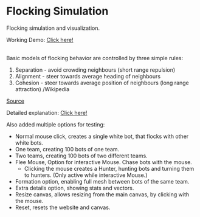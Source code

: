 # Flocking Simulation
 Flocking simulation and visualization.<br>
 
Working Demo: <a href="https://joexbayer.github.io/FlockingSimulation/" target="_blank">Click here!</a>

<br>
 Basic models of flocking behavior are controlled by three simple rules:

 1. Separation - avoid crowding neighbours (short range repulsion)
 2. Alignment - steer towards average heading of neighbours
 3. Cohesion - steer towards average position of neighbours (long range attraction)
  /Wikipedia

<a href="https://en.wikipedia.org/wiki/Flocking_(behavior)">Source</a>

Detailed explanation:
<a href="https://www.red3d.com/cwr/boids/">Click here!</a>

Also added multiple options for testing:
- Normal mouse click, creates a single white bot, that flocks with other white bots.
- One team, creating 100 bots of one team.
- Two teams, creating 100 bots of two different teams.
- Flee Mouse, Option for interactive Mouse. Chase bots with the mouse.
   - Clicking the mouse creates a Hunter, hunting bots and turning them to hunters. (Only active while interactive Mouse.)
- Formation option, enabling full mesh between bots of the same team.
- Extra details option, showing stats and vectors.
- Resize canvas, allows resizing from the main canvas, by clicking with the mouse.
- Reset, resets the website and canvas.
